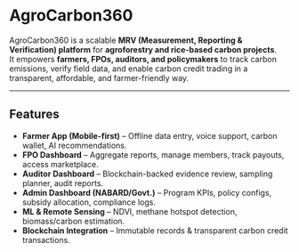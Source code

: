 # AgroCarbon360

AgroCarbon360 is a scalable **MRV (Measurement, Reporting & Verification) platform** for **agroforestry and rice-based carbon projects**.  
It empowers **farmers, FPOs, auditors, and policymakers** to track carbon emissions, verify field data, and enable carbon credit trading in a transparent, affordable, and farmer-friendly way.  

---

## Features
- **Farmer App (Mobile-first)** – Offline data entry, voice support, carbon wallet, AI recommendations.  
- **FPO Dashboard** – Aggregate reports, manage members, track payouts, access marketplace.  
- **Auditor Dashboard** – Blockchain-backed evidence review, sampling planner, audit reports.  
- **Admin Dashboard (NABARD/Govt.)** – Program KPIs, policy configs, subsidy allocation, compliance logs.  
- **ML & Remote Sensing** – NDVI, methane hotspot detection, biomass/carbon estimation.  
- **Blockchain Integration** – Immutable records & transparent carbon credit transactions.

